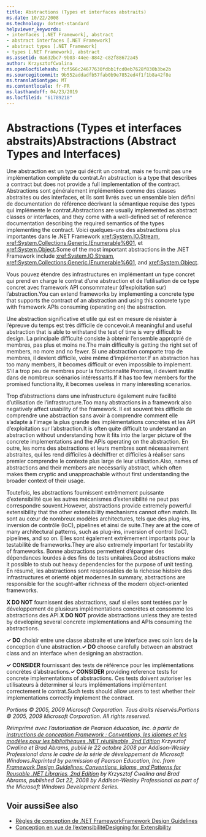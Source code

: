 ```yaml
---
title: Abstractions (Types et interfaces abstraits)
ms.date: 10/22/2008
ms.technology: dotnet-standard
helpviewer_keywords:
- interfaces [.NET Framework], abstract
- abstract interfaces [.NET Framework]
- abstract types [.NET Framework]
- types [.NET Framework], abstract
ms.assetid: 0a632bc7-9b03-44ee-8842-c82f88672a45
author: KrzysztofCwalina
ms.openlocfilehash: fcf566c24677630fdbb1fcd0eb7628f830b3be2b
ms.sourcegitcommit: 9b552addadfb57fab0b9e7852ed4f1f1b8a42f8e
ms.translationtype: MT
ms.contentlocale: fr-FR
ms.lasthandoff: 04/23/2019
ms.locfileid: "61789218"
---
```

# <a name="abstractions-abstract-types-and-interfaces"></a><span data-ttu-id="f2969-102">Abstractions (Types et interfaces abstraits)</span><span class="sxs-lookup"><span data-stu-id="f2969-102">Abstractions (Abstract Types and Interfaces)</span></span>
<span data-ttu-id="f2969-103">Une abstraction est un type qui décrit un contrat, mais ne fournit pas une implémentation complète du contrat.</span><span class="sxs-lookup"><span data-stu-id="f2969-103">An abstraction is a type that describes a contract but does not provide a full implementation of the contract.</span></span> <span data-ttu-id="f2969-104">Abstractions sont généralement implémentées comme des classes abstraites ou des interfaces, et ils sont livrés avec un ensemble bien défini de documentation de référence décrivant la sémantique requise des types qui implémente le contrat.</span><span class="sxs-lookup"><span data-stu-id="f2969-104">Abstractions are usually implemented as abstract classes or interfaces, and they come with a well-defined set of reference documentation describing the required semantics of the types implementing the contract.</span></span> <span data-ttu-id="f2969-105">Voici quelques-uns des abstractions plus importantes dans le .NET Framework <xref:System.IO.Stream>, <xref:System.Collections.Generic.IEnumerable%601>, et <xref:System.Object>.</span><span class="sxs-lookup"><span data-stu-id="f2969-105">Some of the most important abstractions in the .NET Framework include <xref:System.IO.Stream>, <xref:System.Collections.Generic.IEnumerable%601>, and <xref:System.Object>.</span></span>  
  
 <span data-ttu-id="f2969-106">Vous pouvez étendre des infrastructures en implémentant un type concret qui prend en charge le contrat d’une abstraction et de l’utilisation de ce type concret avec framework API consommateur (d’exploitation sur) l’abstraction.</span><span class="sxs-lookup"><span data-stu-id="f2969-106">You can extend frameworks by implementing a concrete type that supports the contract of an abstraction and using this concrete type with framework APIs consuming (operating on) the abstraction.</span></span>  
  
 <span data-ttu-id="f2969-107">Une abstraction significative et utile qui est en mesure de résister à l’épreuve du temps est très difficile de concevoir.</span><span class="sxs-lookup"><span data-stu-id="f2969-107">A meaningful and useful abstraction that is able to withstand the test of time is very difficult to design.</span></span> <span data-ttu-id="f2969-108">La principale difficulté consiste à obtenir l’ensemble approprié de membres, pas plus et moins ne.</span><span class="sxs-lookup"><span data-stu-id="f2969-108">The main difficulty is getting the right set of members, no more and no fewer.</span></span> <span data-ttu-id="f2969-109">Si une abstraction comporte trop de membres, il devient difficile, voire même d’implémenter.</span><span class="sxs-lookup"><span data-stu-id="f2969-109">If an abstraction has too many members, it becomes difficult or even impossible to implement.</span></span> <span data-ttu-id="f2969-110">S’il a trop peu de membres pour la fonctionnalité Promise, il devient inutile dans de nombreux scénarios intéressants.</span><span class="sxs-lookup"><span data-stu-id="f2969-110">If it has too few members for the promised functionality, it becomes useless in many interesting scenarios.</span></span>  
  
 <span data-ttu-id="f2969-111">Trop d’abstractions dans une infrastructure également nuire facilité d’utilisation de l’infrastructure.</span><span class="sxs-lookup"><span data-stu-id="f2969-111">Too many abstractions in a framework also negatively affect usability of the framework.</span></span> <span data-ttu-id="f2969-112">Il est souvent très difficile de comprendre une abstraction sans avoir à comprendre comment elle s’adapte à l’image la plus grande des implémentations concrètes et les API d’exploitation sur l’abstraction.</span><span class="sxs-lookup"><span data-stu-id="f2969-112">It is often quite difficult to understand an abstraction without understanding how it fits into the larger picture of the concrete implementations and the APIs operating on the abstraction.</span></span> <span data-ttu-id="f2969-113">En outre, les noms des abstractions et leurs membres sont nécessairement abstraites, qui les rend difficiles à déchiffrer et difficiles à réaliser sans premier comprendre le contexte plus large de leur utilisation.</span><span class="sxs-lookup"><span data-stu-id="f2969-113">Also, names of abstractions and their members are necessarily abstract, which often makes them cryptic and unapproachable without first understanding the broader context of their usage.</span></span>  
  
 <span data-ttu-id="f2969-114">Toutefois, les abstractions fournissent extrêmement puissante d’extensibilité que les autres mécanismes d’extensibilité ne peut pas correspondre souvent.</span><span class="sxs-lookup"><span data-stu-id="f2969-114">However, abstractions provide extremely powerful extensibility that the other extensibility mechanisms cannot often match.</span></span> <span data-ttu-id="f2969-115">Ils sont au cœur de nombreux modèles architectures, tels que des plug-ins, inversion de contrôle (IoC), pipelines et ainsi de suite.</span><span class="sxs-lookup"><span data-stu-id="f2969-115">They are at the core of many architectural patterns, such as plug-ins, inversion of control (IoC), pipelines, and so on.</span></span> <span data-ttu-id="f2969-116">Elles sont également extrêmement importants pour la testabilité de frameworks.</span><span class="sxs-lookup"><span data-stu-id="f2969-116">They are also extremely important for testability of frameworks.</span></span> <span data-ttu-id="f2969-117">Bonne abstractions permettent d’épargner des dépendances lourdes à des fins de tests unitaires.</span><span class="sxs-lookup"><span data-stu-id="f2969-117">Good abstractions make it possible to stub out heavy dependencies for the purpose of unit testing.</span></span> <span data-ttu-id="f2969-118">En résumé, les abstractions sont responsables de la richesse histoire des infrastructures et orienté objet modernes.</span><span class="sxs-lookup"><span data-stu-id="f2969-118">In summary, abstractions are responsible for the sought-after richness of the modern object-oriented frameworks.</span></span>  
  
 <span data-ttu-id="f2969-119">**X DO NOT** fournissent des abstractions, sauf si elles sont testées par le développement de plusieurs implémentations concrètes et consomme les abstractions des API.</span><span class="sxs-lookup"><span data-stu-id="f2969-119">**X DO NOT** provide abstractions unless they are tested by developing several concrete implementations and APIs consuming the abstractions.</span></span>  
  
 <span data-ttu-id="f2969-120">**✓ DO** choisir entre une classe abstraite et une interface avec soin lors de la conception d’une abstraction.</span><span class="sxs-lookup"><span data-stu-id="f2969-120">**✓ DO** choose carefully between an abstract class and an interface when designing an abstraction.</span></span>  
  
 <span data-ttu-id="f2969-121">**✓ CONSIDER** fournissant des tests de référence pour les implémentations concrètes d’abstractions.</span><span class="sxs-lookup"><span data-stu-id="f2969-121">**✓ CONSIDER** providing reference tests for concrete implementations of abstractions.</span></span> <span data-ttu-id="f2969-122">Ces tests doivent autoriser les utilisateurs à déterminer si leurs implémentations implémentent correctement le contrat.</span><span class="sxs-lookup"><span data-stu-id="f2969-122">Such tests should allow users to test whether their implementations correctly implement the contract.</span></span>  
  
 <span data-ttu-id="f2969-123">*Portions © 2005, 2009 Microsoft Corporation. Tous droits réservés.*</span><span class="sxs-lookup"><span data-stu-id="f2969-123">*Portions © 2005, 2009 Microsoft Corporation. All rights reserved.*</span></span>  
  
 <span data-ttu-id="f2969-124">*Réimprimé avec l’autorisation de Pearson éducation, Inc. à partir de [instructions de conception Framework : Conventions, les idiomes et les modèles pour les bibliothèques .NET réutilisable, 2nd Edition](https://www.informit.com/store/framework-design-guidelines-conventions-idioms-and-9780321545619) Krzysztof Cwalina et Brad Abrams, publié le 22 octobre 2008 par Addison-Wesley Professional dans le cadre de la série de développement de Microsoft Windows.*</span><span class="sxs-lookup"><span data-stu-id="f2969-124">*Reprinted by permission of Pearson Education, Inc. from [Framework Design Guidelines: Conventions, Idioms, and Patterns for Reusable .NET Libraries, 2nd Edition](https://www.informit.com/store/framework-design-guidelines-conventions-idioms-and-9780321545619) by Krzysztof Cwalina and Brad Abrams, published Oct 22, 2008 by Addison-Wesley Professional as part of the Microsoft Windows Development Series.*</span></span>  
  
## <a name="see-also"></a><span data-ttu-id="f2969-125">Voir aussi</span><span class="sxs-lookup"><span data-stu-id="f2969-125">See also</span></span>

- [<span data-ttu-id="f2969-126">Règles de conception de .NET Framework</span><span class="sxs-lookup"><span data-stu-id="f2969-126">Framework Design Guidelines</span></span>](../../../docs/standard/design-guidelines/index.md)
- [<span data-ttu-id="f2969-127">Conception en vue de l’extensibilité</span><span class="sxs-lookup"><span data-stu-id="f2969-127">Designing for Extensibility</span></span>](../../../docs/standard/design-guidelines/designing-for-extensibility.md)
